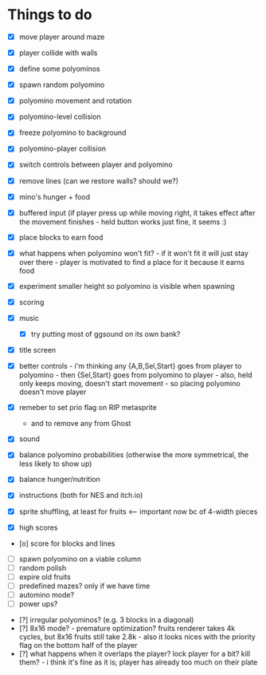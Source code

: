 # Things to do

- [x] move player around maze
- [x] player collide with walls
- [x] define some polyominos
- [x] spawn random polyomino
- [x] polyomino movement and rotation
- [x] polyomino-level collision
- [x] freeze polyomino to background
- [x] polyomino-player collision
- [x] switch controls between player and polyomino
- [x] remove lines (can we restore walls? should we?)
- [x] mino's hunger + food
- [x] buffered input (if player press up while moving right, it takes effect after the movement finishes
      - held button works just fine, it seems :)
- [x] place blocks to earn food
- [x] what happens when polyomino won't fit?
      - if it won't fit it will just stay over there
      - player is motivated to find a place for it because it earns food
- [x] experiment smaller height so polyomino is visible when spawning
- [x] scoring
- [x] music
   - [x] try putting most of ggsound on its own bank?
- [x] title screen

- [x] better controls
      - i'm thinking any {A,B,Sel,Start} goes from player to polyomino
      - then {Sel,Start} goes from polyomino to player
      - also, held only keeps moving, doesn't start movement - so placing polyomino doesn't move player
- [x] remeber to set prio flag on RIP metasprite
     - and to remove any from Ghost
- [x] sound
- [x] balance polyomino probabilities (otherwise the more symmetrical, the less likely to show up)
- [x] balance hunger/nutrition
- [x] instructions (both for NES and itch.io)
- [x] sprite shuffling, at least for fruits <-- important now bc of 4-width pieces
- [x] high scores
- [o] score for blocks and lines
- [ ] spawn polyomino on a viable column
- [ ] random polish
- [ ] expire old fruits
- [ ] predefined mazes? only if we have time
- [ ] automino mode?
- [ ] power ups?
- [?] irregular polyominos? (e.g. 3 blocks in a diagonal)
- [?] 8x16 mode?
      - premature optimization?
        fruits renderer takes 4k cycles, but 8x16 fruits still take 2.8k
      - also it looks nices with the priority flag on the bottom half of the player
- [?] what happens when it overlaps the player? lock player for a bit? kill them?
      - i think it's fine as it is; player has already too much on their plate
